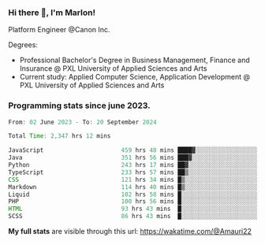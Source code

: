 
### Hi there 👋, I'm Marlon!

Platform Engineer @Canon Inc.

Degrees: 
- Professional Bachelor's Degree in Business Management, Finance and Insurance @ PXL University of Applied Sciences and Arts
- Current study: Applied Computer Science, Application Development @ PXL University of Applied Sciences and Arts

### Programming stats since june 2023.
<!--START_SECTION:waka-->

```java
From: 02 June 2023 - To: 20 September 2024

Total Time: 2,347 hrs 12 mins

JavaScript                      459 hrs 48 mins ████▓░░░░░░░░░░░░░░░░░░░░   19.31 %
Java                            351 hrs 56 mins ███▓░░░░░░░░░░░░░░░░░░░░░   14.78 %
Python                          243 hrs 17 mins ██▓░░░░░░░░░░░░░░░░░░░░░░   10.22 %
TypeScript                      233 hrs 57 mins ██▒░░░░░░░░░░░░░░░░░░░░░░   09.83 %
CSS                             121 hrs 34 mins █▒░░░░░░░░░░░░░░░░░░░░░░░   05.11 %
Markdown                        114 hrs 40 mins █▒░░░░░░░░░░░░░░░░░░░░░░░   04.82 %
Liquid                          102 hrs 58 mins █░░░░░░░░░░░░░░░░░░░░░░░░   04.32 %
PHP                             100 hrs 56 mins █░░░░░░░░░░░░░░░░░░░░░░░░   04.24 %
HTML                            93 hrs 43 mins  █░░░░░░░░░░░░░░░░░░░░░░░░   03.94 %
SCSS                            86 hrs 43 mins  █░░░░░░░░░░░░░░░░░░░░░░░░   03.64 %
```

<!--END_SECTION:waka-->
**My full stats** are visible through this url: https://wakatime.com/@Amauri22
